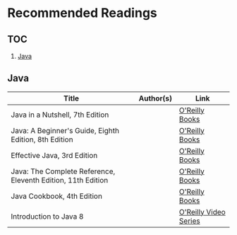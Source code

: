 # Recommended Readings

## TOC

1. [Java](#java)

## Java

| Title                                                        | Author(s) | Link                                                                                           |
|--------------------------------------------------------------|-----------|------------------------------------------------------------------------------------------------|
| Java in a Nutshell, 7th Edition                              |           |[O'Reilly Books](https://learning.oreilly.com/library/view/java-in-a/9781492037248/)            |
| Java: A Beginner's Guide, Eighth Edition, 8th Edition        |           |[O'Reilly Books](https://learning.oreilly.com/library/view/java-a-beginners/9781260440225/)     |
| Effective Java, 3rd Edition                                  |           |[O'Reilly Books](https://learning.oreilly.com/library/view/effective-java-3rd/9780134686097/)   |
| Java: The Complete Reference, Eleventh Edition, 11th Edition |           |[O'Reilly Books](https://learning.oreilly.com/library/view/java-the-complete/9781260440249/)    |
| Java Cookbook, 4th Edition                                   |           |[O'Reilly Books](https://learning.oreilly.com/library/view/java-cookbook-4th/9781492072577/)    |
| Introduction to Java 8                                       |           |[O'Reilly Video Series](https://learning.oreilly.com/videos/introduction-to-java/9781491907795) |
